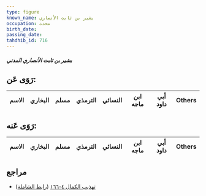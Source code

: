 ```yaml
---
type: figure
known_name: بشير بن ثابت الأنصاري
occupation: محدث
birth_date:
passing_date:
tahdhib_id: 716
---
```

##### بشير بن ثابت الأنصاري المدني

## رَوَى عَن:
| الاسم | البخاري | مسلم | الترمذي | النسائي | ابن ماجه | أبي داود | Others |
| ----- | ------- | ---- | ------- | ------- | -------- | -------- | ------ |
## رَوَى عَنه:
| الاسم | البخاري | مسلم | الترمذي | النسائي | ابن ماجه | أبي داود | Others |
| ----- | ------- | ---- | ------- | ------- | -------- | -------- | ------ |
## مراجع
- [تهذيب الكمال ٤-١٦٦](obsidian://open?vault=Tahdhib-al-Kamal&file=Figures/٧١٦-بشير%20بن%20ثابت%20الأنصاري%20المدني) ([رابط الشاملة](https://shamela.ws/book/3722/1680))